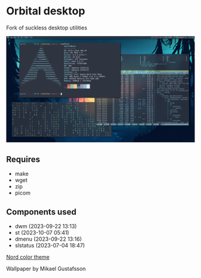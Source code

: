 # Orbital desktop

Fork of suckless desktop utilities

![desktop](https://github.com/OrbitalOyster/desktop/blob/40aef4f282567889c6ba3838fe542c851e4786ba/screenshot.png)

Requires
-------
- make
- wget
- zip
- picom

Components used
---------------

- dwm      (2023-09-22 13:13)
- st       (2023-10-07 05:41)
- dmenu    (2023-09-22 13:16)
- slstatus (2023-07-04 18:47)

[Nord color theme](https://www.nordtheme.com/)

Wallpaper by Mikael Gustafsson
